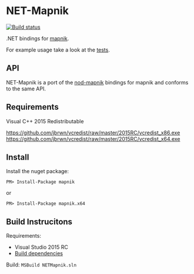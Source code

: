 NET-Mapnik
==========
[![Build status](https://ci.appveyor.com/api/projects/status/grs29ai58nr6i34s?svg=true)](https://ci.appveyor.com/project/jbrwn/net-mapnik)

.NET bindings for [mapnik](https://github.com/mapnik/mapnik).

For example usage take a look at the [tests](NETMapnik.Test).

API
---
NET-Mapnik is a port of the [nod-mapnik](https://github.com/mapnik/node-mapnik) bindings for mapnik and conforms to the same API.

Requirements
------------

Visual C++ 2015 Redistributable

https://github.com/jbrwn/vcredist/raw/master/2015RC/vcredist_x86.exe
https://github.com/jbrwn/vcredist/raw/master/2015RC/vcredist_x64.exe

Install
-------
Install the nuget package:

```
PM> Install-Package mapnik
```
or
```
PM> Install-Package mapnik.x64
```

Build Instrucitons
------------------

Requirements:
  - Visual Studio 2015 RC
  - [Build dependencies](lib/readme.md)

Build:
```MSBuild NETMapnik.sln```
